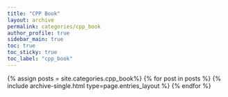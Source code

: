 ```yaml
---
title: "CPP Book"
layout: archive
permalink: categories/cpp_book
author_profile: true
sidebar_main: true
toc: true
toc_sticky: true
toc_label: "cpp_book"
---
```


{% assign posts = site.categories.cpp_book%}
{% for post in posts %}
  {% include archive-single.html type=page.entries_layout %}
{% endfor %}